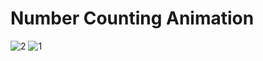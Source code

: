 # Number Counting Animation

![2](https://github.com/Kowsar14238/parts-of-project-1-to-10/assets/88027531/880306dd-088b-4973-8485-af2605b6c439)
![1](https://github.com/Kowsar14238/parts-of-project-1-to-10/assets/88027531/fcfecf29-9eae-47fa-80dc-43945d7ed931)

